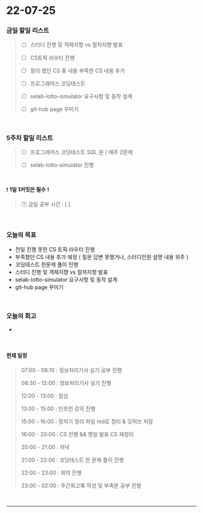 # 22-07-25
 ### 금일 할일 리스트 
> - [ ]  스터디 진행 및 객체지향 vs 절차지향 발표
>
> - [ ]  CS토픽 라우터 진행 
>
> - [ ]  정리 했던 CS 중 내용 부족한 CS 내용 추가
>
> - [ ]  프로그래머스 코딩테스트
>
> - [ ]  selab-lotto-simulator 요구사항 및 동작 설계
>
> - [ ]  git-hub page 꾸미기

<br/>

### 5주차 할일 리스트  

> - [ ]  프로그래머스 코딩테스트 SQL 문 / 매주 2문제  
>
> - [ ]  selab-lotto-simulator 진행

<br/>

❗ **1일 1커밋은 필수** ❗
> 🕒 금일 공부 시간 :  [  ]    
  
<br/>

### 오늘의 목표
- 전일 진행 못한 CS 토픽 라우터 진행
- 부족했던 CS 내용 추가 예정 ( 질문 답변 못했거나, 스터디인원 설명 내용 위주 )
- 코딩테스트 한문제 풀이 진행
- 스터디 진행 및 객체지향 vs 절차지향 발표
- selab-lotto-simulator 요구사항 및 동작 설계
- git-hub page 꾸미기

<br>

### 오늘의 회고
- 


<br>

#### 현재 일정  
> 07:00 - 08:10 : 정보처리기사 실기 공부 진행
>
> 08:30 - 12:00 : 정보처리기사 실기 진행
>
> 12:00 - 13:00 : 점심
>
> 13:00 - 15:00 : 인프런 강의 진행
>
> 15:00 - 16:00 : 정처기 정리 파일 md로 정리 & 깃허브 저장
>
> 16:00 - 20:00 : CS 진행 && 명일 발표 CS 재정리
>
> 20:00 - 21:00 : 저녁
>
> 21:00 - 22:00 : 코딩테스트 한 문제 풀이 진행
>
> 22:00 - 23:00 : 회의 진행
>
> 23:00 - 02:00 : 주간회고록 작성 및 부족분 공부 진행

<br/>

------------  